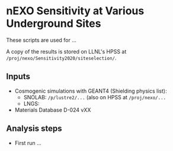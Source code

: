 # nEXO Sensitivity at Various Underground Sites

These scripts are used for ...

A copy of the results is stored on LLNL's HPSS at `/proj/nexo/Sensitivity2020/siteselection/`.

## Inputs

- Cosmogenic simulations with GEANT4 (Shielding physics list):
  - SNOLAB: `/p/lustre2/...` (also on HPSS at `/proj/nexo/...`
  - LNGS: 
- Materials Database D-024 vXX


## Analysis steps

- First run ...